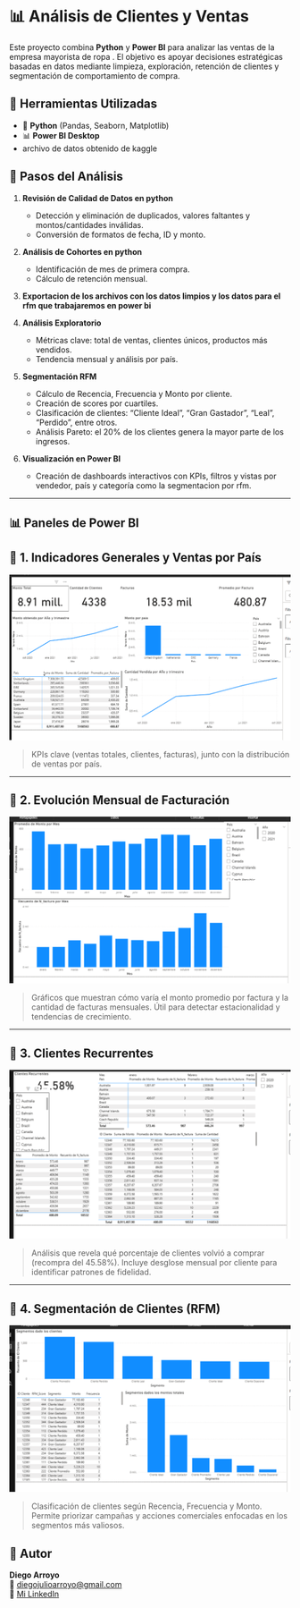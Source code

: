# 📊 Análisis de Clientes y Ventas 

Este proyecto combina **Python** y **Power BI** para analizar las ventas de la empresa mayorista de ropa . El objetivo es apoyar decisiones estratégicas basadas en datos mediante limpieza, exploración, retención de clientes y segmentación de comportamiento de compra.

## 🧰 Herramientas Utilizadas

- 🐍 **Python** (Pandas, Seaborn, Matplotlib)
- 📊 **Power BI Desktop**
- archivo de datos obtenido de kaggle


## 🧪 Pasos del Análisis

1. **Revisión de Calidad de Datos en python** 
   - Detección y eliminación de duplicados, valores faltantes y montos/cantidades inválidas.
   - Conversión de formatos de fecha, ID y monto.

2. **Análisis de Cohortes en python**
   - Identificación de mes de primera compra.
   - Cálculo de retención mensual.

3. **Exportacion de los archivos con los datos limpios y los datos para el rfm que trabajaremos en power bi**

4. **Análisis Exploratorio**
   - Métricas clave: total de ventas, clientes únicos, productos más vendidos.
   - Tendencia mensual y análisis por país.

5. **Segmentación RFM**
   - Cálculo de Recencia, Frecuencia y Monto por cliente.
   - Creación de scores por cuartiles.
   - Clasificación de clientes: “Cliente Ideal”, “Gran Gastador”, “Leal”, “Perdido”, entre otros.
   - Análisis Pareto: el 20% de los clientes genera la mayor parte de los ingresos.

6. **Visualización en Power BI**
   - Creación de dashboards interactivos con KPIs, filtros y vistas por vendedor, país y categoría como la segmentacion por rfm.

---

## 📊 Paneles de Power BI

## 📌 1. Indicadores Generales y Ventas por País

![Indicadores Generales](imagen1.png)

> KPIs clave (ventas totales, clientes, facturas), junto con la distribución de ventas por país. 

---

## 📅 2. Evolución Mensual de Facturación

![Evolución mensual](imagen2.png)

> Gráficos que muestran cómo varía el monto promedio por factura y la cantidad de facturas mensuales. Útil para detectar estacionalidad y tendencias de crecimiento.

---

## 🔁 3. Clientes Recurrentes

![Clientes recurrentes](imagen3.png)

> Análisis que revela qué porcentaje de clientes volvió a comprar (recompra del 45.58%). Incluye desglose mensual por cliente para identificar patrones de fidelidad.

---

## 👥 4. Segmentación de Clientes (RFM)

![Segmentación RFM](imagen4.png)

> Clasificación de clientes según Recencia, Frecuencia y Monto. Permite priorizar campañas y acciones comerciales enfocadas en los segmentos más valiosos.

## 🚀 Autor

**Diego Arroyo**  
📧 diegojulioarroyo@gmail.com  
🔗 [Mi LinkedIn](https://www.linkedin.com/in/diego-arroyo-b2153b229/) 
